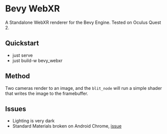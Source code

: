 # Bevy WebXR

A Standalone WebXR renderer for the Bevy Engine. Tested on Oculus Quest 2.

## Quickstart

- just serve
- just build-w bevy_webxr

## Method

Two cameras render to an image, and the `blit_node` will run a simple shader that writes the image to the framebuffer.

## Issues

- Lighting is very dark
- Standard Materials broken on Android Chrome, [issue](https://github.com/bevyengine/bevy/issues/4582)